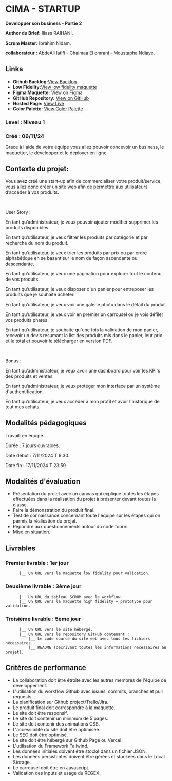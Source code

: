 # CIMA - STARTUP

**Developper son business - Partie 2**

**Author du Brief:** Iliass RAIHANI. 

**Scrum Master:** Ibrahim Nidam. 

**collaborateur :** AbdeAli latifi - Chaimaa El omrani - Moustapha Ndiaye.

## Links

- **Github Backlog:**[View Backlog](https://github.com/orgs/Youcode-Classe-E-2024-2025/projects/18/views/1)
- **Low Fidelity:**[View low fidelity maquette](https://balsamiq.cloud/scrl6mm/pi6gno2/r604B)
- **Figma Maquette:** [View on Figma](https://www.figma.com/design/eHJGu8LdfvYEMxXdRQ46O2/CIMA-Startup-2?node-id=1-3&t=5ofrBzNfbjfrYXDm-1)
- **GitHub Repository:** [View on GitHub](https://github.com/Youcode-Classe-E-2024-2025/CIMA_Startup2.git)
- **Hosted Page:** [View Live](https://youcode-classe-e-2024-2025.github.io/CIMA_Startup2/)
- **Color Palette:** [View Color Palette](https://coolors.co/000000-ffffff-b8860b-1e2b3c)

### **Level :** Niveau 1

### Créé : 06/11/24

Grace à l'aide de votre équipe vous allez pouvoir concevoir un business, le maquetter, le développer et le déployer en ligne.

## **Contexte du projet:**

Vous avez créé une start-up afin de commercialiser votre produit/service, vous allez donc créer un site web afin de permettre aux utilisateurs d’accéder à vos produits.

​

User Story :

En tant qu’administrateur, je veux pouvoir ajouter modifier supprimer les produits disponibles.

En tant qu’utilisateur, je veux filtrer les produits par catégorie et par recherche du nom du produit.

En tant qu’utilisateur, je veux trier les produits par prix ou par ordre alphabétique en se basant sur le nom de façon ascendante ou descendante.

En tant qu’utilisateur, je veux une pagination pour explorer tout le contenu de vos produits.

En tant qu’utilisateur, je veux disposer d'un panier pour entreposer les produits que je souhaite acheter.

En tant qu’utilisateur, je veux voir une galerie photo dans le détail du produit.

En tant qu’utilisateur, je veux voir en premier un carrousel ou je vois défiler vos produits phares.

En tant qu’utilisateur, je souhaite qu'une fois la validation de mon panier, recevoir un devis resumant la list des produits mis dans le panier, leur prix et le total et pouvoir le télécharger en version PDF.

​

Bonus :

En tant qu’administrateur, je veux avoir une dashboard pour voir les KPI's des produits et ventes.

En tant qu’administrateur, je veux protéger mon interface par un système d'authentification.

En tant qu’utilisateur, je veux accéder à mon profil et avoir l'historique de tout mes achats.

## **Modalités pédagogiques**

Travail: en équipe.

Durée : 7 jours ouvrables.

Date debut : 7/11/2024 T 9:30.

Date fin : 17/11/2024 T 23:59.


## **Modalités d'évaluation**

- Présentation du projet avec un canvas qui explique toutes les étapes effectuées dans la réalisation du projet à présenter devant toutes la classe.
- Faire la démonstration du produit final.
- Test de connaissance concernant toute l'équipe sur les étapes qui on permis la réalisation du projet.
- Répondre aux questionnements autour du code fourni.
- Mise en situation.

## **Livrables**

### Premier livrable : 1er jour

          |__ Un URL vers la maquette low fidelity pour validation.

### Deuxième livrable : 3ème jour

          |__ Un URL du tableau SCRUM avec le workflow.
          |__ Un URL vers la maquette high fidelity + prototype pour validation.

### Troisième livrable : 5ème jour

          |__ Un URL vers le site hébergé.
          |__ Un URL vers le repository GitHub contenant :
              |__ Le code source du site web avec tous les fichiers nécessaires.
              |__ README (décrivant toutes les informations nécessaires au projet).

## **Critères de performance**

- La collaboration doit être étroite avec les autres membres de l'équipe de développement.
- L'utilisation du workflow Github avec issues, commits, branches et pull requests.
- La planification sur Github project/Trello/Jira.
- Le produit final doit correspondre à la maquette.
- Le site doit être responsif.
- Le site doit contenir un minimum de 5 pages.
- Le site doit contenir des animations CSS.
- L'accessibilité du site doit être optimisée.
- Le SEO doit être optimisé.
- Le site doit être hébergé sur Github Page ou Vercel.
- L'utilisation du Framework Tailwind.
- Les données initiales doivent être stocké dans un fichier JSON.
- Les données persistantes doivent être gérées et stockées dans le Local Storage.
- Le carrousel doit être en Javascript.
- Validation des inputs et usage du REGEX.
